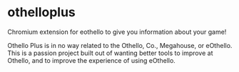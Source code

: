 # othelloplus
Chromium extension for eothello to give you information about your game!

Othello Plus is in no way related to the Othello, Co., Megahouse, or eOthello.  This is a passion project built out of wanting better tools to improve at Othello, and to improve the experience of using eOthello.